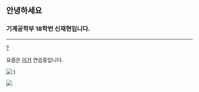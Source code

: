 ## 안녕하세요

### 기계공학부 18학번 신재현입니다.
***
[?](https://www.youtube.com/watch?v=VlMEGBsw6j8)

요즘은 [이거](https://www.youtube.com/watch?v=tx6pF4WzuMA) 연습중입니다.

![:)](https://user-images.githubusercontent.com/101272544/157808439-ea083a12-fedc-4366-8a1a-863e1147d6ba.png)

<a href="https://www.instagram.com/jae_hyeonn_/">
<img src="https://user-images.githubusercontent.com/101272544/158044102-ae7eb0de-a59e-456e-ab80-15235dd43a46.svg">
</a>